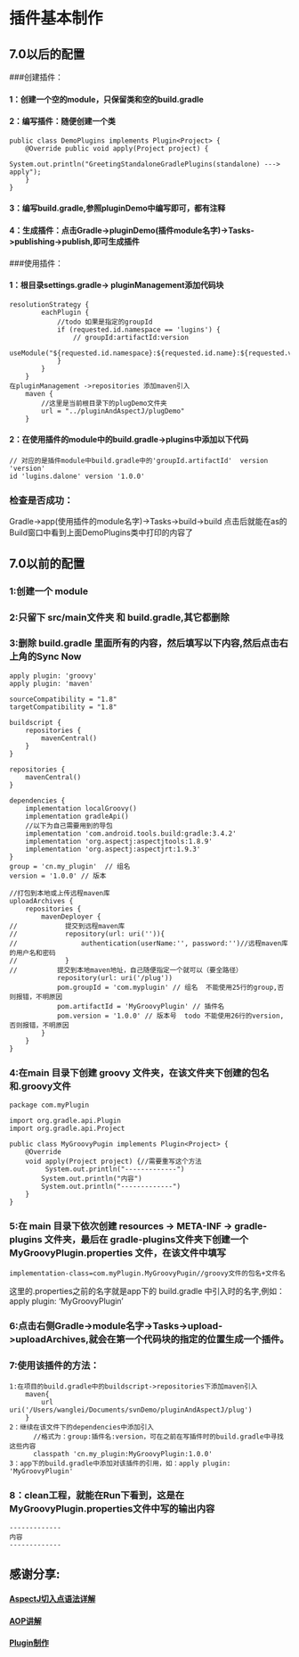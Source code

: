 # 插件基本制作
## 7.0以后的配置
###创建插件：
#### 1：创建一个空的module，只保留类和空的build.gradle
#### 2：编写插件：随便创建一个类
    public class DemoPlugins implements Plugin<Project> {
        @Override public void apply(Project project) {
            System.out.println("GreetingStandaloneGradlePlugins(standalone) ---> apply");
        }
    }
#### 3：编写build.gradle,参照pluginDemo中编写即可，都有注释
#### 4：生成插件：点击Gradle->pluginDemo(插件module名字)->Tasks->publishing->publish,即可生成插件

###使用插件：
#### 1：根目录settings.gradle-> pluginManagement添加代码块
    resolutionStrategy {
            eachPlugin {
                //todo 如果是指定的groupId
                if (requested.id.namespace == 'lugins') {
                    // groupId:artifactId:version
                    useModule("${requested.id.namespace}:${requested.id.name}:${requested.version}")
                }
            }
        }
    在pluginManagement ->repositories 添加maven引入
        maven {
            //这里是当前根目录下的plugDemo文件夹
            url = "../pluginAndAspectJ/plugDemo"
        }
#### 2：在使用插件的module中的build.gradle->plugins中添加以下代码
    // 对应的是插件module中build.gradle中的'groupId.artifactId'  version 'version'
    id 'lugins.dalone' version '1.0.0'

### 检查是否成功：
Gradle->app(使用插件的module名字)->Tasks->build->build
点击后就能在as的Build窗口中看到上面DemoPlugins类中打印的内容了












## 7.0以前的配置
### 1:创建一个 module
### 2:只留下 src/main文件夹 和 build.gradle,其它都删除
### 3:删除 build.gradle 里面所有的内容，然后填写以下内容,然后点击右上角的Sync Now
```
apply plugin: 'groovy'
apply plugin: 'maven'

sourceCompatibility = "1.8"
targetCompatibility = "1.8"

buildscript {
    repositories {
        mavenCentral()
    }
}

repositories {
    mavenCentral()
}

dependencies {
    implementation localGroovy()
    implementation gradleApi()
    //以下为自己需要用到的导包
    implementation 'com.android.tools.build:gradle:3.4.2'
    implementation 'org.aspectj:aspectjtools:1.8.9'
    implementation 'org.aspectj:aspectjrt:1.9.3'
}
group = 'cn.my_plugin'  // 组名
version = '1.0.0' // 版本

//打包到本地或上传远程maven库
uploadArchives {
    repositories {
        mavenDeployer {
//            提交到远程maven库
//            repository(url: uri('')){
//                authentication(userName:'', password:'')//远程maven库的用户名和密码
//            }
//          提交到本地maven地址，自己随便指定一个就可以（要全路径）
            repository(url: uri('/plug'))
            pom.groupId = 'com.myplugin' // 组名  不能使用25行的group,否则报错，不明原因
            pom.artifactId = 'MyGroovyPlugin' // 插件名
            pom.version = '1.0.0' // 版本号  todo 不能使用26行的version,否则报错，不明原因
        }
    }
}
```
### 4:在main 目录下创建 groovy 文件夹，在该文件夹下创建的包名和.groovy文件
```
package com.myPlugin

import org.gradle.api.Plugin
import org.gradle.api.Project

public class MyGroovyPugin implements Plugin<Project> {
    @Override
    void apply(Project project) {//需要重写这个方法
         System.out.println("-------------")
        System.out.println("内容")
        System.out.println("-------------")
    }
}
```
### 5:在 main 目录下依次创建 resources -> META-INF -> gradle-plugins 文件夹，最后在 gradle-plugins文件夹下创建一个 MyGroovyPlugin.properties 文件，在该文件中填写
```
implementation-class=com.myPlugin.MyGroovyPugin//groovy文件的包名+文件名
```
这里的.properties之前的名字就是app下的 build.gradle 中引入时的名字,例如：apply plugin: ‘MyGroovyPlugin’
### 6:点击右侧Gradle->module名字->Tasks->upload->uploadArchives,就会在第一个代码块的指定的位置生成一个插件。
### 7:使用该插件的方法：
```
1:在项目的build.gradle中的buildscript->repositories下添加maven引入
    maven{
        url uri('/Users/wanglei/Documents/svnDemo/pluginAndAspectJ/plug')
    }
2：继续在该文件下的dependencies中添加引入
      //格式为：group:插件名:version，可在之前在写插件时的build.gradle中寻找这些内容
      classpath 'cn.my_plugin:MyGroovyPlugin:1.0.0'
3：app下的build.gradle中添加对该插件的引用，如：apply plugin: 'MyGroovyPlugin'

```
### 8：clean工程，就能在Run下看到，这是在MyGroovyPlugin.properties文件中写的输出内容
```
-------------
内容
-------------
```
## 感谢分享:

#### [AspectJ切入点语法详解](https://blog.csdn.net/zhengchao1991/article/details/53391244)
#### [AOP讲解](https://www.jianshu.com/p/0799aa19ada1)
#### [Plugin制作](http://www.10tiao.com/html/227/201709/2650241354/1.html)
